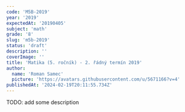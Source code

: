 ```yaml
---
code: 'M5B-2019'
year: '2019'
expectedAt: '20190405'
subject: 'math'
grade: '8'
slug: 'm5b-2019'
status: 'draft'
description: ''
coverImage: ''
title: 'Matika (5. ročník) - 2. řádný termín 2019'
author:
  name: 'Roman Samec'
  picture: 'https://avatars.githubusercontent.com/u/5671166?v=4'
publishedAt: '2024-02-19T20:11:55.734Z'
---
```


TODO: add some description